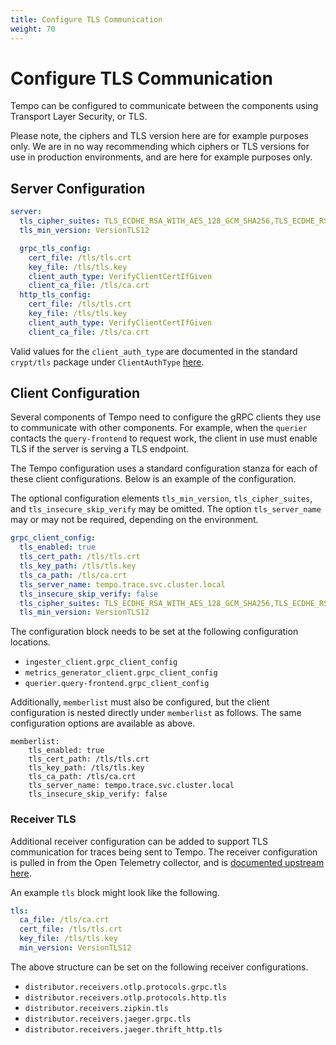 ```yaml
---
title: Configure TLS Communication
weight: 70
---
```


# Configure TLS Communication

Tempo can be configured to communicate between the components using Transport Layer Security, or TLS.

Please note, the ciphers and TLS version here are for example purposes only. We are in no way recommending which ciphers or TLS versions for use in production environments, and are here for example purposes only.

## Server Configuration

```yaml
server:
  tls_cipher_suites: TLS_ECDHE_RSA_WITH_AES_128_GCM_SHA256,TLS_ECDHE_RSA_WITH_AES_256_GCM_SHA384,TLS_ECDHE_ECDSA_WITH_AES_128_GCM_SHA256,TLS_ECDHE_ECDSA_WITH_AES_256_GCM_SHA384
  tls_min_version: VersionTLS12

  grpc_tls_config:
    cert_file: /tls/tls.crt
    key_file: /tls/tls.key
    client_auth_type: VerifyClientCertIfGiven
    client_ca_file: /tls/ca.crt
  http_tls_config:
    cert_file: /tls/tls.crt
    key_file: /tls/tls.key
    client_auth_type: VerifyClientCertIfGiven
    client_ca_file: /tls/ca.crt
```

Valid values for the `client_auth_type` are documented in the standard `crypt/tls` package under `ClientAuthType` [here](https://pkg.go.dev/crypto/tls#ClientAuthType).

## Client Configuration

Several components of Tempo need to configure the gRPC clients they use to communicate with other components. For example, when the `querier` contacts the `query-frontend` to request work, the client in use must enable TLS if the server is serving a TLS endpoint.

The Tempo configuration uses a standard configuration stanza for each of these client configurations. Below is an example of the configuration.

The optional configuration elements `tls_min_version`, `tls_cipher_suites`, and `tls_insecure_skip_verify` may be omitted. The option `tls_server_name` may or may not be required, depending on the environment.

```yaml
grpc_client_config:
  tls_enabled: true
  tls_cert_path: /tls/tls.crt
  tls_key_path: /tls/tls.key
  tls_ca_path: /tls/ca.crt
  tls_server_name: tempo.trace.svc.cluster.local
  tls_insecure_skip_verify: false
  tls_cipher_suites: TLS_ECDHE_RSA_WITH_AES_128_GCM_SHA256,TLS_ECDHE_RSA_WITH_AES_256_GCM_SHA384,TLS_ECDHE_ECDSA_WITH_AES_128_GCM_SHA256,TLS_ECDHE_ECDSA_WITH_AES_256_GCM_SHA384
  tls_min_version: VersionTLS12
```

The configuration block needs to be set at the following configuration locations.

- `ingester_client.grpc_client_config`
- `metrics_generator_client.grpc_client_config`
- `querier.query-frontend.grpc_client_config`

Additionally, `memberlist` must also be configured, but the client configuration is nested directly under `memberlist` as follows. The same configuration options are available as above.

```
memberlist:
    tls_enabled: true
    tls_cert_path: /tls/tls.crt
    tls_key_path: /tls/tls.key
    tls_ca_path: /tls/ca.crt
    tls_server_name: tempo.trace.svc.cluster.local
    tls_insecure_skip_verify: false
```

### Receiver TLS

Additional receiver configuration can be added to support TLS communication for traces being sent to Tempo. The receiver configuration is pulled in from the Open Telemetry collector, and is [documented upstream here](https://github.com/open-telemetry/opentelemetry-collector/blob/main/receiver/otlpreceiver/config.md#configtls-tlsserversetting).

An example `tls` block might look like the following.

```yaml
tls:
  ca_file: /tls/ca.crt
  cert_file: /tls/tls.crt
  key_file: /tls/tls.key
  min_version: VersionTLS12
```

The above structure can be set on the following receiver configurations.

- `distributor.receivers.otlp.protocols.grpc.tls`
- `distributor.receivers.otlp.protocols.http.tls`
- `distributor.receivers.zipkin.tls`
- `distributor.receivers.jaeger.grpc.tls`
- `distributor.receivers.jaeger.thrift_http.tls`
